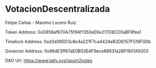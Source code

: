 # VotacionDescentralizada

Felipe Cañas - Maximo Lucero Ruiz

Token Address: 0xD856af670A75f9Af1350eE6e217D8CD0aBF8fea1

Timelock Address: 0xd3d395D3c8e4a221F7ca4424eB3D6157F519F0Db

Governor Address: 0x96dE3ff67aE0B53E4F9ece88631a2BFf601A5003

DAO Url: https://www.tally.xyz/gov/n2votes